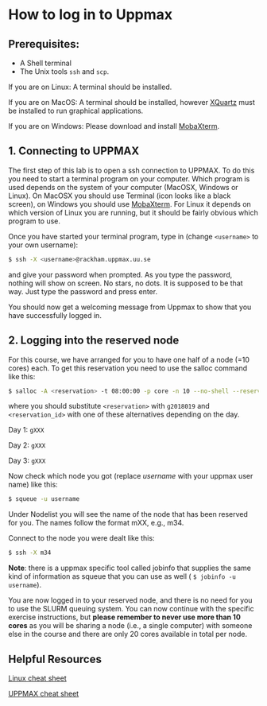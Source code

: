 # How to log in to Uppmax 

## Prerequisites:

* A Shell terminal
* The Unix tools `ssh` and `scp`.

If you are on Linux: A terminal should be installed.

If you are on MacOS: A terminal should be installed, however [XQuartz](https://www.xquartz.org/) 
must be installed to run graphical applications.

If you are on Windows: Please download and install [MobaXterm](http://mobaxterm.mobatek.net). 

## 1. Connecting to UPPMAX

The first step of this lab is to open a ssh connection to UPPMAX. To do this you need 
to start a terminal program on your computer. Which program is used depends on the 
system of your computer (MacOSX, Windows or Linux). On MacOSX you should use Terminal 
(icon looks like a black screen), on Windows you should use 
[MobaXterm](http://mobaxterm.mobatek.net). For Linux it depends on which version of 
Linux you are running, but it should be fairly obvious which program to use.

Once you have started your terminal program, type in (change `<username>` to your own username):

```bash
$ ssh -X <username>@rackham.uppmax.uu.se
```

and give your password when prompted. As you type the password, nothing will show on 
screen. No stars, no dots. It is supposed to be that way. Just type the password and 
press enter.

You should now get a welcoming message from Uppmax to show that you have successfully 
logged in.

## 2. Logging into the reserved node

For this course, we have arranged for you to have one half of a node (=10 cores) each. 
To get this reservation you need to use the salloc command like this:

```bash
$ salloc -A <reservation> -t 08:00:00 -p core -n 10 --no-shell --reservation=<reservation_id> &
```

where you should substitute `<reservation>` with `g2018019` and `<reservation_id>` with one of these 
alternatives depending on the day.

Day 1: `gXXX`

Day 2: `gXXX`

Day 3: `gXXX`

Now check which node you got (replace *username* with your uppmax user name) like this:

```bash
$ squeue -u username
```

Under Nodelist you will see the name of the node that has been reserved for you. The names 
follow the format mXX, e.g., m34.

Connect to the node you were dealt like this:

```bash
$ ssh -X m34
```

**Note**: there is a uppmax specific tool called jobinfo that supplies the same kind of 
information as squeue that you can use as well ( `$ jobinfo -u username`).

You are now logged in to your reserved node, and there is no need for you to use the 
SLURM queuing system. You can now continue with the specific exercise instructions, 
but **please remember to never use more than 10 cores** as you will be sharing a node 
(i.e., a single computer) with someone else in the course and there are only 20 cores 
available in total per node.

## Helpful Resources

[Linux cheat sheet](files/linux-cheat-sheet.pdf)

[UPPMAX cheat sheet](files/uppmax-cheat-sheet.png)


